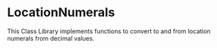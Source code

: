 # LocationNumerals
This Class Library implements functions to convert to and from location numerals from decimal values.
